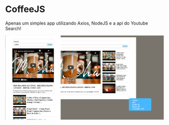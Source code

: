 # CoffeeJS
Apenas um simples app utilizando Axios, NodeJS e a api do Youtube Search!

![alt text](https://github.com/Flaviogameover/coffeeJS/blob/master/coffeeJS.png?raw=true)
